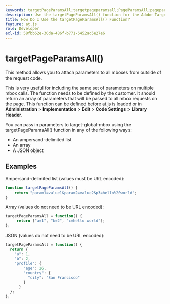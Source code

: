 ```yaml
---
keywords: targetPageParamsAll;targetpageparamsall;PageParamsAll;pageparamsall;page params;page parameters;at.js;functions;function
description: Use the targetPageParamsAll() function for the Adobe Target at.js JavaScript library to attach parameters to all mboxes from outside of the request code.
title: How Do I Use the targetPageParamsAll() Function?
feature: at.js
role: Developer
exl-id: 58fbb62e-30da-486f-b771-6452ad5e27e6
---
```

# targetPageParamsAll()

This method allows you to attach parameters to all mboxes from outside of the request code.

This is very useful for including the same set of parameters on multiple mbox calls. The function needs to be defined by the customer. It should return an array of parameters that will be passed to all mbox requests on the page. This function can be defined before at.js is loaded or in **Administration** > **Implementation** > **Edit** > **Code Settings** > **Library Header**.

You can pass in parameters to target-global-mbox using the targetPageParamsAll() function in any of the following ways:

* An ampersand-delimited list 
* An array 
* A JSON object

## Examples

Ampersand-delimited list (values must be URL encoded):

```javascript
function targetPageParamsAll() { 
    return "param1=value1&param2=value2&p3=hello%20world"; 
}
```

Array (values do not need to be URL encoded):

```javascript
targetPageParamsAll = function() { 
     return ["a=1", "b=2", "c=hello world"]; 
};
```

JSON (values do not need to be URL encoded):

```javascript
targetPageParamsAll = function() { 
  return { 
    "a": 1, 
    "b": 2, 
    "profile": { 
        "age": 26, 
        "country": { 
          "city": "San Francisco" 
        } 
      } 
  }; 
};
```

